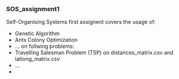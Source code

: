 ### SOS_assignment1
Self-Organising Systems first assignent covers the usage of:
- Genetic Algorithm
- Ants Colony Optimization
- ...
on follwing problems:
- Travelling Salesman Problem (TSP) on distances_matrix.csv and latlong_matrix.csv
- ...
- 
